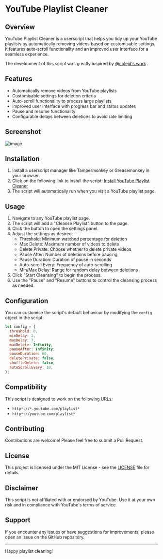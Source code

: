 # YouTube Playlist Cleaner

## Overview

YouTube Playlist Cleaner is a userscript that helps you tidy up your YouTube playlists by automatically removing videos based on customisable settings. 
It features auto-scroll functionality and an improved user interface for a seamless experience.

The development of this script was greatly inspired by [@colejd's work](https://gist.github.com/astamicu/eb351ce10451f1a51b71a1287d36880f?permalink_comment_id=4489588#gistcomment-4489588) .

## Features

- Automatically remove videos from YouTube playlists
- Customisable settings for deletion criteria
- Auto-scroll functionality to process large playlists
- Improved user interface with progress bar and status updates
- Pause and resume functionality
- Configurable delays between deletions to avoid rate limiting

## Screenshot

![image](https://github.com/user-attachments/assets/48dd8e03-d608-4a87-9dd6-3f67e3c77e15)

## Installation

1. Install a userscript manager like Tampermonkey or Greasemonkey in your browser.
2. Click on the following link to install the script: [Install YouTube Playlist Cleaner](https://github.com/John-nata/YT-Playlist-Cleaner/raw/main/YT-playlist-cleaner.js)
3. The script will automatically run when you visit a YouTube playlist page.

## Usage

1. Navigate to any YouTube playlist page.
2. The script will add a "Cleanse Playlist" button to the page.
3. Click the button to open the settings panel.
4. Adjust the settings as desired:
   - Threshold: Minimum watched percentage for deletion
   - Max Delete: Maximum number of videos to delete
   - Delete Private: Choose whether to delete private videos
   - Pause After: Number of deletions before pausing
   - Pause Duration: Duration of pause in seconds
   - Auto-scroll Every: Frequency of auto-scrolling
   - Min/Max Delay: Range for random delay between deletions
5. Click "Start Cleansing" to begin the process.
6. Use the "Pause" and "Resume" buttons to control the cleansing process as needed.

## Configuration

You can customise the script's default behaviour by modifying the `config` object in the script:

```javascript
let config = {
  threshold: 0,
  minDelay: 2,
  maxDelay: 7,
  maxDelete: Infinity,
  pauseAfter: Infinity,
  pauseDuration: 60,
  deletePrivate: false,
  shuffleDelete: false,
  autoScrollEvery: 10,
};
```

## Compatibility

This script is designed to work on the following URLs:
- `http*://*.youtube.com/playlist*`
- `http*://youtube.com/playlist*`

## Contributing

Contributions are welcome! Please feel free to submit a Pull Request.

## License

This project is licensed under the MIT License - see the [LICENSE](LICENSE) file for details.

## Disclaimer

This script is not affiliated with or endorsed by YouTube. Use it at your own risk and in compliance with YouTube's terms of service.

## Support

If you encounter any issues or have suggestions for improvements, please open an issue on the GitHub repository.

---

Happy playlist cleaning!
